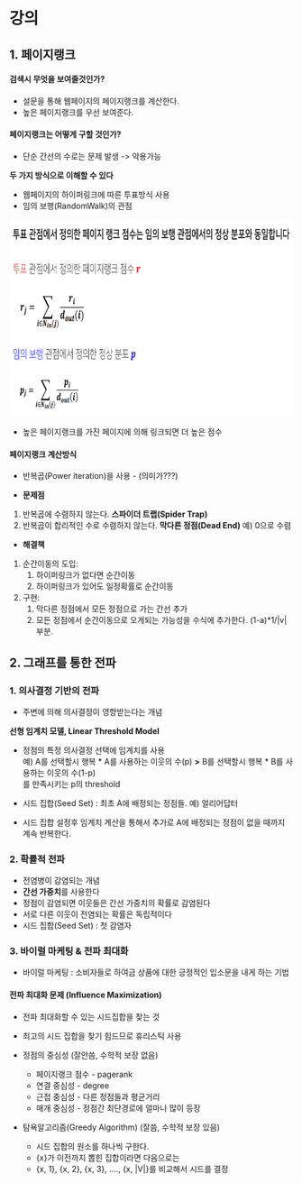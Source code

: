 # 강의

## 1. 페이지랭크

#### 검색시 무엇을 보여줄것인가?
* 설문을 통해 웹페이지의 페이지랭크를 계산한다.
* 높은 페이지랭크를 우선 보여준다.
#### 페이지랭크는 어떻게 구할 것인가?
* 단순 간선의 수로는 문제 발생 -> 악용가능  
  
**두 가지 방식으로 이해할 수 있다**
* 웹페이지의 하이퍼링크에 따른 투표방식 사용
* 임의 보행(RandomWalk)의 관점
<img src="https://github.com/bitwarrior1/bcaitech/blob/main/new/img/convergence.png" width="800" height="350" />


* 높은 페이지랭크를 가진 페이지에 의해 링크되면 더 높은 점수

#### 페이지랭크 계산방식
* 반복곱(Power iteration)을 사용 - (의미가???)

* **문제점**  
1. 반복곱에 수렴하지 않는다. **스파이더 트랩(Spider Trap)**
2. 반복곱이 합리적인 수로 수렴하지 않는다.  **막다른 정점(Dead End)** 예) 0으로 수렴  
  
* **해결책**  
1. 순간이동의 도입: 
    1) 하이퍼링크가 없다면 순간이동
    2) 하이퍼링크가 있어도 일정확률로 순간이동
2. 구현:
    1) 막다른 정점에서 모든 정점으로 가는 간선 추가
    2) 모든 정점에서 순간이동으로 오게되는 가능성을 수식에 추가한다. (1-a)\*1/|v| 부분.

## 2. 그래프를 통한 전파

### 1. 의사결정 기반의 전파
* 주변에 의해 의사결정이 영향받는다는 개념
  
**선형 임계치 모델, Linear Threshold Model**
* 정점의 특정 의사결정 선택에 임계치를 사용  
예) A를 선택할시 행복 * A를 사용하는 이웃의 수(p) **>** B를 선택할시 행복 * B를 사용하는 이웃의 수(1-p)  
    를 만족시키는 p의 threshold

* 시드 집합(Seed Set) : 최초 A에 배정되는 정점들. 예) 얼리어답터
* 시드 집합 설정후 임계치 계산을 통해서 추가로 A에 배정되는 정점이 없을 때까지 계속 반복한다.

### 2. 확률적 전파
* 전염병이 감염되는 개념
* **간선 가중치**를 사용한다
* 정점이 감염되면 이웃들은 간선 가중치의 확률로 감염된다
* 서로 다른 이웃이 전염되는 확률은 독립적이다
* 시드 집합(Seed Set) : 첫 감염자

### 3. 바이럴 마케팅 & 전파 최대화
* 바이럴 마케팅 : 소비자들로 하여금 상품에 대한 긍정적인 입소문을 내게 하는 기법

#### 전파 최대화 문제 (Influence Maximization)
* 전파 최대화할 수 있는 시드집합을 찾는 것
* 최고의 시드 집합을 찾기 힘드므로 휴리스틱 사용
  
* 정점의 중심성 (잘안씀, 수학적 보장 없음)
    * 페이지랭크 점수 - pagerank
    * 연결 중심성 - degree
    * 근접 중심성 - 다른 정점들과 평균거리
    * 매개 중심성 - 정점간 최단경로에 얼마나 많이 등장
  
* 탐욕알고리즘(Greedy Algorithm) (잘씀, 수학적 보장 있음)
    * 시드 집합의 원소를 하나씩 구한다.
    * {x}가 이전까지 뽑힌 집합이라면 다음으로는
    * {x, 1}, {x, 2}, {x, 3}, ...., {x, |V|}를 비교해서 시드를 결정
    
    
